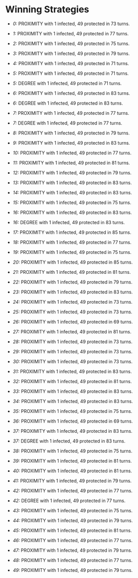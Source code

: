 # Winning Strategies

* _0:_ PROXIMITY with 1 infected, 49 protected in 73 turns.


* _1:_ PROXIMITY with 1 infected, 49 protected in 77 turns.


* _2:_ PROXIMITY with 1 infected, 49 protected in 75 turns.


* _3:_ PROXIMITY with 1 infected, 49 protected in 79 turns.


* _4:_ PROXIMITY with 1 infected, 49 protected in 71 turns.


* _5:_ PROXIMITY with 1 infected, 49 protected in 71 turns.


* _5:_ DEGREE with 1 infected, 49 protected in 71 turns.


* _6:_ PROXIMITY with 1 infected, 49 protected in 83 turns.


* _6:_ DEGREE with 1 infected, 49 protected in 83 turns.


* _7:_ PROXIMITY with 1 infected, 49 protected in 77 turns.


* _7:_ DEGREE with 1 infected, 49 protected in 77 turns.


* _8:_ PROXIMITY with 1 infected, 49 protected in 79 turns.


* _9:_ PROXIMITY with 1 infected, 49 protected in 83 turns.


* _10:_ PROXIMITY with 1 infected, 49 protected in 77 turns.


* _11:_ PROXIMITY with 1 infected, 49 protected in 81 turns.


* _12:_ PROXIMITY with 1 infected, 49 protected in 79 turns.


* _13:_ PROXIMITY with 1 infected, 49 protected in 83 turns.


* _14:_ PROXIMITY with 1 infected, 49 protected in 83 turns.


* _15:_ PROXIMITY with 1 infected, 49 protected in 75 turns.


* _16:_ PROXIMITY with 1 infected, 49 protected in 83 turns.


* _16:_ DEGREE with 1 infected, 49 protected in 83 turns.


* _17:_ PROXIMITY with 1 infected, 49 protected in 85 turns.


* _18:_ PROXIMITY with 1 infected, 49 protected in 77 turns.


* _19:_ PROXIMITY with 1 infected, 49 protected in 75 turns.


* _20:_ PROXIMITY with 1 infected, 49 protected in 85 turns.


* _21:_ PROXIMITY with 1 infected, 49 protected in 81 turns.


* _22:_ PROXIMITY with 1 infected, 49 protected in 79 turns.


* _23:_ PROXIMITY with 1 infected, 49 protected in 83 turns.


* _24:_ PROXIMITY with 1 infected, 49 protected in 73 turns.


* _25:_ PROXIMITY with 1 infected, 49 protected in 73 turns.


* _26:_ PROXIMITY with 1 infected, 49 protected in 69 turns.


* _27:_ PROXIMITY with 1 infected, 49 protected in 81 turns.


* _28:_ PROXIMITY with 1 infected, 49 protected in 73 turns.


* _29:_ PROXIMITY with 1 infected, 49 protected in 73 turns.


* _30:_ PROXIMITY with 1 infected, 49 protected in 73 turns.


* _31:_ PROXIMITY with 1 infected, 49 protected in 83 turns.


* _32:_ PROXIMITY with 1 infected, 49 protected in 81 turns.


* _33:_ PROXIMITY with 1 infected, 49 protected in 83 turns.


* _34:_ PROXIMITY with 1 infected, 49 protected in 83 turns.


* _35:_ PROXIMITY with 1 infected, 49 protected in 75 turns.


* _36:_ PROXIMITY with 1 infected, 49 protected in 69 turns.


* _37:_ PROXIMITY with 1 infected, 49 protected in 83 turns.


* _37:_ DEGREE with 1 infected, 49 protected in 83 turns.


* _38:_ PROXIMITY with 1 infected, 49 protected in 75 turns.


* _39:_ PROXIMITY with 1 infected, 49 protected in 81 turns.


* _40:_ PROXIMITY with 1 infected, 49 protected in 81 turns.


* _41:_ PROXIMITY with 1 infected, 49 protected in 79 turns.


* _42:_ PROXIMITY with 1 infected, 49 protected in 77 turns.


* _42:_ DEGREE with 1 infected, 49 protected in 77 turns.


* _43:_ PROXIMITY with 1 infected, 49 protected in 75 turns.


* _44:_ PROXIMITY with 1 infected, 49 protected in 79 turns.


* _45:_ PROXIMITY with 1 infected, 49 protected in 81 turns.


* _46:_ PROXIMITY with 1 infected, 49 protected in 77 turns.


* _47:_ PROXIMITY with 1 infected, 49 protected in 79 turns.


* _48:_ PROXIMITY with 1 infected, 49 protected in 77 turns.


* _49:_ PROXIMITY with 1 infected, 49 protected in 79 turns.


